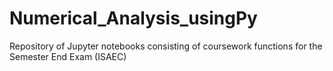 # Numerical_Analysis_usingPy
Repository of Jupyter notebooks consisting of coursework functions for the Semester End Exam (ISAEC)
